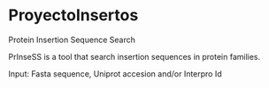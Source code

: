 # ProyectoInsertos
Protein Insertion Sequence Search

PrInseSS is a tool that search insertion sequences in protein families.

Input: Fasta sequence, Uniprot accesion and/or Interpro Id